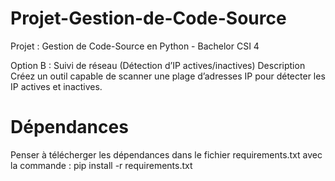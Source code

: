 # Projet-Gestion-de-Code-Source
Projet : Gestion de Code-Source en Python - Bachelor CSI 4

Option B : Suivi de réseau (Détection d’IP actives/inactives)
Description
Créez un outil capable de scanner une plage d’adresses IP pour détecter les
IP actives et inactives.


# Dépendances
Penser à télécherger les dépendances dans le fichier requirements.txt avec la commande :
pip install -r requirements.txt
